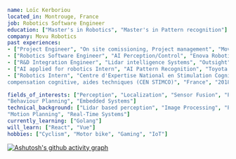 ```yaml
name: Loïc Kerboriou
located_in: Montrouge, France
job: Robotics Software Engineer
education: ["Master's in Robotics", "Master's in Pattern recognition"]
company: Movu Robotics
past experiences:
- ["Project Engineer", "On site comissioning, Project management", "Movu Robotics", "France", "2023 - "]
- ["Robotics Software Engineer", "AI Perception/Control", "Enova Robotics", "France", "2021 - 2022"]
- ["R&D Integration Engineer", "Lidar intelligence Systems", "Outsight", "France", "2019 - 2021"]
- ["AI applied for robotics Intern", "AI Pattern Recognition", "Toyota Motor Europe", "Belgium", "2019"]
- ["Robotics Intern", "Centre d'Expertise National en Stimulation Cognitive, stimulation cognitive,
compensation cognitive, aides techniques (CEN STIMCO)", "France", "2018"]

fields_of_interests: ["Perception", "Localization", "Sensor Fusion", "Path Planning", "Trajectory Planning",
"Behaviour Planning", "Embedded Systems"]
technical_background: ["Lidar based perception", "Image Processing", "Pattern recognition",
"Motion Planning", "Real-Time Systems"]
currently_learning: ["Golang"]
will_learn: ["React", "Vue"]
hobbies: ["Cyclism", "Motor bike", "Gaming", "IoT"]
```

[![Ashutosh's github activity graph](https://github-readme-activity-graph.vercel.app/graph?username=Neodel&theme=dracula)](https://github.com/ashutosh00710/github-readme-activity-graph)

<!---
Neodel/Neodel is a ✨ special ✨ repository because its `README.md` (this file) appears on your GitHub profile.
You can click the Preview link to take a look at your changes.
--->
